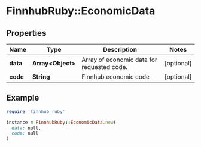 # FinnhubRuby::EconomicData

## Properties

| Name | Type | Description | Notes |
| ---- | ---- | ----------- | ----- |
| **data** | **Array&lt;Object&gt;** | Array of economic data for requested code. | [optional] |
| **code** | **String** | Finnhub economic code | [optional] |

## Example

```ruby
require 'finnhub_ruby'

instance = FinnhubRuby::EconomicData.new(
  data: null,
  code: null
)
```

